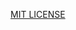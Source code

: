 <style>
  pre {
    max-width:660px;
    max-width:900px;
    margin: auto !important;
  }
  @media screen and (min-width: 1200px) {
    pre > * {
      font-size: .9rem !important;
    }
  }
  @media screen and (min-width: 1400px) {
    pre > * {
      font-size: 1.1rem !important;
    }
  }
</style>
[MIT LICENSE](./MIT%20LICENSE ':include :type=code text')